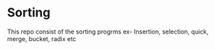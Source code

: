# Sorting
This repo consist of the sorting progrms ex- Insertion, selection, quick, merge, bucket, radix etc
